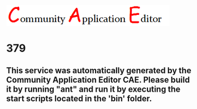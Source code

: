 ![CAE](https://github.com/PhilCAEOrg/application-377/blob/master/microservice-379/img/logo.png)  

379
===================


This service was automatically generated by the Community Application Editor CAE. Please build it by running "ant" and run it by executing the start scripts located in the 'bin' folder.
---------------
